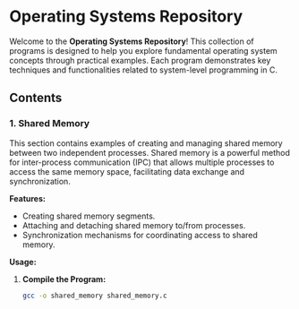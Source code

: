 # Operating Systems Repository

Welcome to the **Operating Systems Repository**! This collection of programs is designed to help you explore fundamental operating system concepts through practical examples. Each program demonstrates key techniques and functionalities related to system-level programming in C.

## Contents

### 1. Shared Memory

This section contains examples of creating and managing shared memory between two independent processes. Shared memory is a powerful method for inter-process communication (IPC) that allows multiple processes to access the same memory space, facilitating data exchange and synchronization.

**Features:**
- Creating shared memory segments.
- Attaching and detaching shared memory to/from processes.
- Synchronization mechanisms for coordinating access to shared memory.

**Usage:**
1. **Compile the Program:**
   ```bash
   gcc -o shared_memory shared_memory.c

